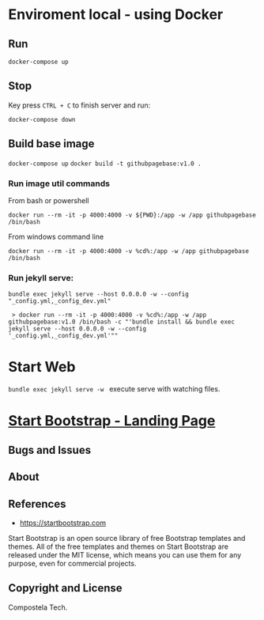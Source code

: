 # Enviroment local - using Docker
## Run 
`docker-compose up` 
## Stop 
Key press `CTRL + C` to finish server and run:
```
docker-compose down
```

## Build base image
 `docker-compose up`
 `docker build -t githubpagebase:v1.0 .`

### Run image util commands
 From bash or powershell
 ```
 docker run --rm -it -p 4000:4000 -v ${PWD}:/app -w /app githubpagebase /bin/bash
 ```
 
 From windows command line
 ```
 docker run --rm -it -p 4000:4000 -v %cd%:/app -w /app githubpagebase /bin/bash
 ```

### Run jekyll serve:
```
bundle exec jekyll serve --host 0.0.0.0 -w --config "_config.yml,_config_dev.yml"
```

```
 > docker run --rm -it -p 4000:4000 -v %cd%:/app -w /app githubpagebase:v1.0 /bin/bash -c "'bundle install && bundle exec jekyll serve --host 0.0.0.0 -w --config '_config.yml,_config_dev.yml'""
```


# Start Web
`bundle exec jekyll serve -w ` execute serve with watching files.



# [Start Bootstrap - Landing Page](https://startbootstrap.com/template-overviews/landing-page/)


## Bugs and Issues


## About


## References

* https://startbootstrap.com

Start Bootstrap is an open source library of free Bootstrap templates and themes. All of the free templates and themes on Start Bootstrap are released under the MIT license, which means you can use them for any purpose, even for commercial projects.


## Copyright and License

Compostela Tech.

